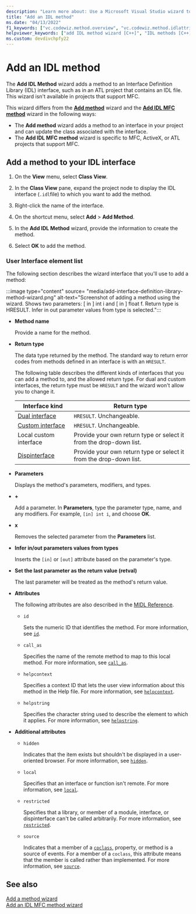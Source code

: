 ```yaml
---
description: "Learn more about: Use a Microsoft Visual Studio wizard to add a method to an interface definition language (IDL) interface in your project"
title: "Add an IDL method"
ms.date: "04/13/2022"
f1_keywords: ["vc.codewiz.method.overview", "vc.codewiz.method.idlattrib"]
helpviewer_keywords: ["add IDL method wizard [C++]", "IDL methods [C++], adding", "methods [C++], adding using wizards", "IDL attributes, add an IDL method wizard"]
ms.custom: devdivchpfy22
---
```


# Add an IDL method

The **Add IDL Method** wizard adds a method to an Interface Definition Library (IDL) interface, such as in an ATL project that contains an IDL file. This wizard isn't available in projects that support MFC.

This wizard differs from the [**Add method**](adding-a-method-visual-cpp.md) wizard and the [**Add IDL MFC method**](../mfc/reference/add-idl-mfc-method-wizard.md) wizard in the following ways:

- The **Add method** wizard adds a method to an interface in your project and can update the class associated with the interface.
- The **Add IDL MFC method** wizard is specific to MFC, ActiveX, or ATL projects that support MFC.

## Add a method to your IDL interface

1. On the **View** menu, select **Class View**.

1. In the **Class View** pane, expand the project node to display the IDL interface (`.idl`file) to which you want to add the method.

1. Right-click the name of the interface.

1. On the shortcut menu, select **Add** > **Add Method**.

1. In the **Add IDL Method** wizard, provide the information to create the method.

1. Select **OK** to add the method.

### User Interface element list

The following section describes the wizard interface that you'll use to add a method:

:::image type="content" source= "media/add-interface-definition-library-method-wizard.png" alt-text="Screenshot of adding a method using the wizard. Shows two parameters: [ in ] int i and [ in ] float f. Return type is HRESULT. Infer in out parameter values from type is selected.":::

- **Method name**

  Provide a name for the method.

- **Return type**

  The data type returned by the method. The standard way to return error codes from methods defined in an interface is with an `HRESULT`.

  The following table describes the different kinds of interfaces that you can add a method to, and the allowed return type. For dual and custom interfaces, the return type must be `HRESULT` and the wizard won't allow you to change it.

  |Interface kind|Return type|
  |--------------------|-----------------|
  |[Dual interface](/windows/win32/winauto/dual-interfaces--iaccessible-and-idispatch)|`HRESULT`. Unchangeable.|
  |[Custom interface](/windows/win32/winauto/custom-user-interface-elements)|`HRESULT`. Unchangeable.|
  |Local custom interface|Provide your own return type or select it from the drop-down list.|
  |[Dispinterface](/windows/win32/midl/dispinterface)|Provide your own return type or select it from the drop-down list.|

- **Parameters**

  Displays the method's parameters, modifiers, and types.

- **+**

  Add a parameter. In **Parameters**, type the parameter type, name, and any modifiers. For example, `[in] int i`, and choose **OK**.

- **x**

  Removes the selected parameter from the **Parameters** list.

- **Infer in/out parameters values from types**

  Inserts the `[in]` or `[out]` attribute based on the parameter's type.

- **Set the last parameter as the return value (retval)**

  The last parameter will be treated as the method's return value.

- **Attributes**

  The following attributes are also described in the [MIDL Reference](/windows/win32/midl/midl-language-reference).

  - `id`

    Sets the numeric ID that identifies the method. For more information, see [`id`](/windows/win32/Midl/id).

  - `call_as`

    Specifies the name of the remote method to map to this local method. For more information, see [`call_as`](/windows/win32/Midl/call-as).

  - `helpcontext`

    Specifies a context ID that lets the user view information about this method in the Help file. For more information, see [`helpcontext`](/windows/win32/Midl/helpcontext).

  - `helpstring`

    Specifies the character string used to describe the element to which it applies. For more information, see [`helpstring`](/windows/win32/Midl/helpstring).

- **Additional attributes**

    - `hidden`

      Indicates that the item exists but shouldn't be displayed in a user-oriented browser. For more information, see [`hidden`](/windows/win32/Midl/hidden).

    - `local`

      Specifies that an interface or function isn't remote. For more information, see [`local`](/windows/win32/Midl/local).

    - `restricted`

      Specifies that a library, or member of a module, interface, or dispinterface can't be called arbitrarily. For more information, see [`restricted`](/windows/win32/Midl/restricted).

    - `source`

      Indicates that a member of a [`coclass`](/windows/win32/Midl/coclass), property, or method is a source of events. For a member of a `coclass`, this attribute means that the member is called rather than implemented. For more information, see [`source`](/windows/win32/Midl/source).

## See also

[Add a method wizard](adding-a-method-visual-cpp.md)\
[Add an IDL MFC method wizard](../mfc/reference/add-idl-mfc-method-wizard.md)
